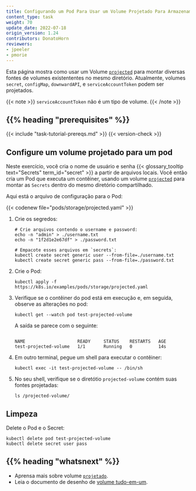 ```yaml
---
title: Configurando um Pod Para Usar um Volume Projetado Para Armazenamento
content_type: task
weight: 70
update_date: 2022-07-18
origin_version: 1.24
contributors: DonatoHorn
reviewers:
- jpeeler
- pmorie
---
```


<!-- overview -->
Esta página mostra como usar um Volume
[`projected`](/docs/concepts/storage/volumes/#projected) para montar diversas 
fontes de volumes existententes no mesmo diretório. Atualmente, volumes `secret`, 
`configMap`, `downwardAPI`, e `serviceAccountToken` podem ser projetados.

{{< note >}}
`serviceAccountToken` não é um tipo de volume.
{{< /note >}}


## {{% heading "prerequisites" %}}

{{< include "task-tutorial-prereqs.md" >}} {{< version-check >}}


<!-- steps -->
## Configure um volume projetado para um pod

Neste exercício, você cria o nome de usuário e senha 
{{< glossary_tooltip text="Secrets" term_id="secret" >}} a partir de arquivos locais. 
Você então cria um Pod que executa um contêiner, usando um volume
[`projected`](/docs/concepts/storage/volumes/#projected) 
para montar as `Secrets` dentro do mesmo diretório compartilhado.

Aqui está o arquivo de configuração para o Pod:

{{< codenew file="pods/storage/projected.yaml" >}}

1. Crie os segredos:

    ```shell
    # Crie arquivos contendo o username e password:
    echo -n "admin" > ./username.txt
    echo -n "1f2d1e2e67df" > ./password.txt

    # Empacote esses arquivos em `secrets`:
    kubectl create secret generic user --from-file=./username.txt
    kubectl create secret generic pass --from-file=./password.txt
    ```

1. Crie o Pod:

    ```shell
    kubectl apply -f https://k8s.io/examples/pods/storage/projected.yaml
    ```

1. Verifique se o contêiner do pod está em execução e, em seguida, 
observe as alterações no pod:

    ```shell
    kubectl get --watch pod test-projected-volume
    ```

    A saída se parece com o seguinte:
    ```
    
    NAME                    READY     STATUS    RESTARTS   AGE
    test-projected-volume   1/1       Running   0          14s
    ```

1. Em outro terminal, pegue um shell para executar o contêiner:

    ```shell
    kubectl exec -it test-projected-volume -- /bin/sh
    ```

1. No seu shell, verifique se o diretótio `projected-volume` 
contém suas fontes projetadas:

    ```shell
    ls /projected-volume/
    ```

## Limpeza

Delete o Pod e o Secret:

```shell
kubectl delete pod test-projected-volume
kubectl delete secret user pass
```



## {{% heading "whatsnext" %}}

* Aprensa mais sobre volume [`projetado`](/docs/concepts/storage/volumes/#projected).
* Leia o documento de desenho de [volume tudo-em-um](https://git.k8s.io/design-proposals-archive/node/all-in-one-volume.md).

